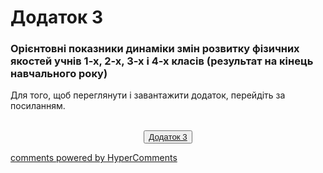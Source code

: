 <div id="hypercomments_widget" class="js-hypercomments-widget invisible"></div>

# Додаток 3

### Орієнтовні показники  динаміки змін розвитку фізичних якостей  учнів 1-х, 2-х, 3-х і 4-х класів (результат на кінець навчального року)  

Для того, щоб переглянути і завантажити додаток, перейдіть за посиланням. 

<br>
<form align="center">
  <button><a href="https://docs.google.com/a/ed-era.com/document/d/1EFo38UL83orNvxASJgKTkSdFcVxBqR-y44V46AhECzc/edit">Додаток 3</a></button>
</form>

<div class="js-hypercomments-container">
<a href="http://hypercomments.com" class="hc-link" title="comments widget">comments powered by HyperComments</a>
</div>